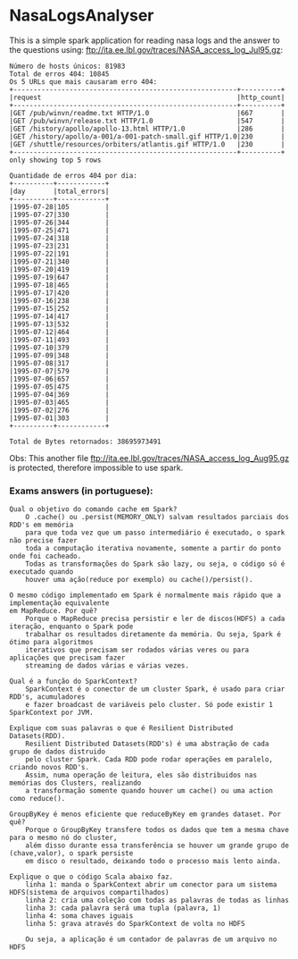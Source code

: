# NasaLogsAnalyser
This is a simple spark application for reading nasa logs and the answer to the questions using:
  <ftp://ita.ee.lbl.gov/traces/NASA_access_log_Jul95.gz>:
  
```
Número de hosts únicos: 81983
Total de erros 404: 10845
Os 5 URLs que mais causaram erro 404: 
+--------------------------------------------------------+----------+
|request                                                 |http_count|
+--------------------------------------------------------+----------+
|GET /pub/winvn/readme.txt HTTP/1.0                      |667       |
|GET /pub/winvn/release.txt HTTP/1.0                     |547       |
|GET /history/apollo/apollo-13.html HTTP/1.0             |286       |
|GET /history/apollo/a-001/a-001-patch-small.gif HTTP/1.0|230       |
|GET /shuttle/resources/orbiters/atlantis.gif HTTP/1.0   |230       |
+--------------------------------------------------------+----------+
only showing top 5 rows

Quantidade de erros 404 por dia: 
+----------+------------+
|day       |total_errors|
+----------+------------+
|1995-07-28|105         |
|1995-07-27|330         |
|1995-07-26|344         |
|1995-07-25|471         |
|1995-07-24|318         |
|1995-07-23|231         |
|1995-07-22|191         |
|1995-07-21|340         |
|1995-07-20|419         |
|1995-07-19|647         |
|1995-07-18|465         |
|1995-07-17|420         |
|1995-07-16|238         |
|1995-07-15|252         |
|1995-07-14|417         |
|1995-07-13|532         |
|1995-07-12|464         |
|1995-07-11|493         |
|1995-07-10|379         |
|1995-07-09|348         |
|1995-07-08|317         |
|1995-07-07|579         |
|1995-07-06|657         |
|1995-07-05|475         |
|1995-07-04|369         |
|1995-07-03|465         |
|1995-07-02|276         |
|1995-07-01|303         |
+----------+------------+

Total de Bytes retornados: 38695973491
```
Obs: This another file <ftp://ita.ee.lbl.gov/traces/NASA_access_log_Aug95.gz> is protected, 
  therefore impossible to use spark.
 
### Exams answers (in portuguese):
    Qual o objetivo do comando cache em Spark?
        O .cache() ou .persist(MEMORY_ONLY) salvam resultados parciais dos RDD's em memória
        para que toda vez que um passo intermediário é executado, o spark não precise fazer
        toda a computação iterativa novamente, somente a partir do ponto onde foi cacheado.
        Todas as transformações do Spark são lazy, ou seja, o código só é executado quando
        houver uma ação(reduce por exemplo) ou cache()/persist().

    O mesmo código implementado em Spark é normalmente mais rápido que a implementação equivalente
    em MapReduce. Por quê?
        Porque o MapReduce precisa persistir e ler de discos(HDFS) a cada iteração, enquanto o Spark pode
        trabalhar os resultados diretamente da memória. Ou seja, Spark é ótimo para algoritmos
        iterativos que precisam ser rodados várias veres ou para aplicações que precisam fazer
        streaming de dados várias e várias vezes.

    Qual é a função do SparkContext?
        SparkContext é o conector de um cluster Spark, é usado para criar RDD's, acumuladores
        e fazer broadcast de variáveis pelo cluster. Só pode existir 1 SparkContext por JVM.

    Explique com suas palavras o que é Resilient Distributed Datasets(RDD).
        Resilient Distributed Datasets(RDD's) é uma abstração de cada grupo de dados distruido
        pelo cluster Spark. Cada RDD pode rodar operações em paralelo, criando novos RDD's.
        Assim, numa operação de leitura, eles são distribuidos nas memórias dos Clusters, realizando
        a transformação somente quando houver um cache() ou uma action como reduce().

    GroupByKey é menos eficiente que reduceByKey em grandes dataset. Por quê?
        Porque o GroupByKey transfere todos os dados que tem a mesma chave para o mesmo nó do cluster,
        além disso durante essa transferência se houver um grande grupo de (chave,valor), o spark persiste
        em disco o resultado, deixando todo o processo mais lento ainda.

    Explique o que o código Scala abaixo faz.
        linha 1: manda o SparkContext abrir um conector para um sistema HDFS(sistema de arquivos compartilhados)
        linha 2: cria uma coleção com todas as palavras de todas as linhas
        linha 3: cada palavra será uma tupla (palavra, 1)
        linha 4: soma chaves iguais
        linha 5: grava através do SparkContext de volta no HDFS

        Ou seja, a aplicação é um contador de palavras de um arquivo no HDFS
